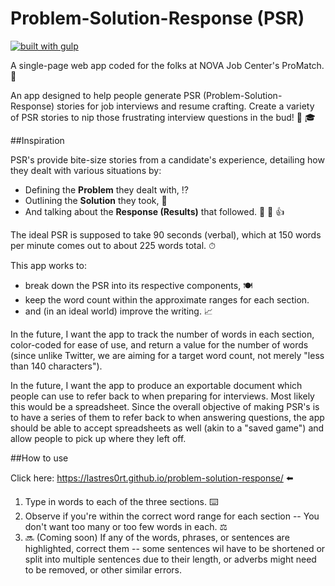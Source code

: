 # Problem-Solution-Response (PSR)
[![built with gulp](https://img.shields.io/badge/gulp-all_the_builds!-eb4a4b.svg?logo=data%3Aimage%2Fpng%3Bbase64%2CiVBORw0KGgoAAAANSUhEUgAAAAYAAAAOCAMAAAA7QZ0XAAAABlBMVEUAAAD%2F%2F%2F%2Bl2Z%2FdAAAAAXRSTlMAQObYZgAAABdJREFUeAFjAAFGRjSSEQzwUgwQkjAFAAtaAD0Ls2nMAAAAAElFTkSuQmCC)](http://gulpjs.com/)

A single-page web app coded for the folks at NOVA Job Center's ProMatch. 💼

An app designed to help people generate PSR (Problem-Solution-Response) stories for job interviews and resume crafting. Create a variety of PSR stories to nip those frustrating interview questions in the bud! 👔 🎓

##Inspiration

PSR's provide bite-size stories from a candidate's experience, detailing how they dealt with various situations by:

* Defining the **Problem** they dealt with, ⁉️
* Outlining the **Solution** they took, 🔬
* And talking about the **Response (Results)** that followed. 🎉 💯 👍

The ideal PSR is supposed to take 90 seconds (verbal), which at 150 words per minute comes out to about 225 words total. ⏱

This app works to:

* break down the PSR into its respective components, 🍽
* keep the word count within the approximate ranges for each section.
* and (in an ideal world) improve the writing. 📈

In the future, I want the app to track the number of words in each section, color-coded for ease of use, and return a value for the number of words (since unlike Twitter, we are aiming for a target word count, not merely "less than 140 characters").

In the future, I want the app to produce an exportable document which people can use to refer back to when preparing for interviews. Most likely this would be a spreadsheet. Since the overall objective of making PSR's is to have a series of them to refer back to when answering questions, the app should be able to accept spreadsheets as well (akin to a "saved game") and allow people to pick up where they left off.

##How to use

Click here: https://lastres0rt.github.io/problem-solution-response/ ⬅️

1. Type in words to each of the three sections. ⌨️
2. Observe if you're within the correct word range for each section -- You don't want too many or too few words in each. ⚖️
3. 🔜 (Coming soon) If any of the words, phrases, or sentences are highlighted, correct them -- some sentences wil have to be shortened or split into multiple sentences due to their length, or adverbs might need to be removed, or other similar errors.
